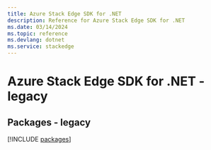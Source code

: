```yaml
---
title: Azure Stack Edge SDK for .NET
description: Reference for Azure Stack Edge SDK for .NET
ms.date: 03/14/2024
ms.topic: reference
ms.devlang: dotnet
ms.service: stackedge
---
```

# Azure Stack Edge SDK for .NET - legacy
## Packages - legacy
[!INCLUDE [packages](stack-edge-index.md)]